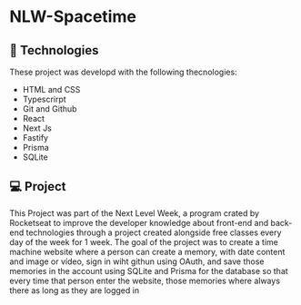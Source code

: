 # NLW-Spacetime

## 🚀 Technologies

These project was developd with the following thecnologies:

- HTML and CSS
- Typescrirpt
- Git and Github
- React
- Next Js
- Fastify
- Prisma
- SQLite

## 💻 Project

This Project was part of the Next Level Week, a program crated by Rocketseat to improve the developer knowledge about front-end and back-end technologies through a project created alongside free classes every day of the week for 1 week. The goal of the project was to create a time machine website where a person can create a memory, with date content and image or vídeo, sign in wiht githun using OAuth, and save those memories in the account using SQLite and Prisma for the database so that every time that person enter the website, those memories where always there as long as they are logged in
